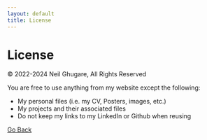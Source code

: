 ```yaml
---
layout: default
title: License
---
```


# License

© 2022-2024 Neil Ghugare, All Rights Reserved

You are free to use anything from my website except the following:

* My personal files (i.e. my CV, Posters, images, etc.)
* My projects and their associated files 
* Do not keep my links to my LinkedIn or Github when reusing

[Go Back](/index.html)
